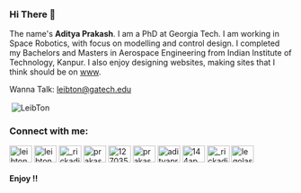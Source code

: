 ### Hi There 👋
The name's **Aditya Prakash**. I am a PhD at Georgia Tech. I am working in Space Robotics, with focus on modelling and control design. I completed my Bachelors and Masters in Aerospace Engineering from Indian Institute of Technology, Kanpur.
 I also enjoy designing websites, making sites that I think should be on [www](https://www.w3.org/WWW/).
  

Wanna Talk: [leibton@gatech.edu](mailto:leibton@gatech.edu)

<p>&nbsp;<img align="center" src="https://github-readme-stats.vercel.app/api?username=LeibTon&show_icons=true&locale=en&count_private=true&custom_title=What's Current Stats&theme=gotham" alt="LeibTon" /></p>
<h3 align="left">Connect with me:</h3>
<p align="left">
<a href="mailto:prakashaditya144@gmail.com" target="blank"><img align="center" src="https://cdn.jsdelivr.net/npm/simple-icons@3.0.1/icons/gmail.svg" alt="leibton" height="30" width="40" /></a>
<a href="https://codepen.io/leibton" target="blank"><img align="center" src="https://cdn.jsdelivr.net/npm/simple-icons@3.0.1/icons/codepen.svg" alt="leibton" height="30" width="40" /></a>
<a href="https://twitter.com/_rickaditya_" target="blank"><img align="center" src="https://cdn.jsdelivr.net/npm/simple-icons@3.0.1/icons/twitter.svg" alt="_rickaditya_" height="30" width="40" /></a>
<a href="https://linkedin.com/in/prakashaditya144" target="blank"><img align="center" src="https://cdn.jsdelivr.net/npm/simple-icons@3.0.1/icons/linkedin.svg" alt="prakashaditya144" height="30" width="40" /></a>
<a href="https://stackoverflow.com/users/12703578" target="blank"><img align="center" src="https://cdn.jsdelivr.net/npm/simple-icons@3.0.1/icons/stackoverflow.svg" alt="12703578" height="30" width="40" /></a>
<a href="https://codesandbox.com/prakashaditya369" target="blank"><img align="center" src="https://cdn.jsdelivr.net/npm/simple-icons@3.0.1/icons/codesandbox.svg" alt="prakashaditya369" height="30" width="40" /></a>
<a href="https://kaggle.com/adityaprakash369" target="blank"><img align="center" src="https://cdn.jsdelivr.net/npm/simple-icons@3.0.1/icons/kaggle.svg" alt="adityaprakash369" height="30" width="40" /></a>
<a href="https://fb.com/144ap" target="blank"><img align="center" src="https://cdn.jsdelivr.net/npm/simple-icons@3.0.1/icons/facebook.svg" alt="144ap" height="30" width="40" /></a>
<a href="https://instagram.com/_rickaditya_" target="blank"><img align="center" src="https://cdn.jsdelivr.net/npm/simple-icons@3.0.1/icons/instagram.svg" alt="_rickaditya_" height="30" width="40" /></a>
<a href="https://codeforces.com/profile/legolas_ap" target="blank"><img align="center" src="https://cdn.jsdelivr.net/npm/simple-icons@3.0.1/icons/codeforces.svg" alt="legolas_ap" height="30" width="40" /></a>
</p>

#### Enjoy !!
